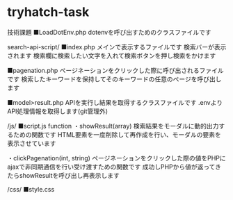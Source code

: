 # tryhatch-task

技術課題
■LoadDotEnv.php
dotenvを呼び出すためのクラスファイルです


search-api-script/
■index.php
メインで表示するファイルです
検索バーが表示されます
検索欄に検索したい文字を入れて検索ボタンを押し検索をかけます

■pagenation.php
ページネーションをクリックした際に呼び出されるファイルです
検索したキーワードを保持してそのキーワードの任意のページを呼び出します

■model>result.php
APIを実行し結果を取得するクラスファイルです
.envよりAPI処理情報を取得します(git管理外)

  /js/
  ■script.js
  function
  ・showResult(array)
    検索結果をモーダルに動的出力するための関数です
    HTML要素を一度削除して再作成を行い、モーダルの要素を表示させています
    
  ・clickPagenation(int, string)
    ページネーションをクリックした際の値をPHPにajaxで非同期通信を行い受け渡すための関数です
    成功しPHPから値が返ってきたらshowResultを呼び出し再表示します
    
  /css/
  ■style.css

